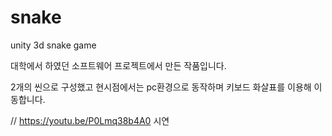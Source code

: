 # snake
unity 3d snake game

대학에서 하였던 소프트웨어 프로젝트에서 만든 작품입니다.

2개의 씬으로 구성했고 현시점에서는 pc환경으로 동작하며 키보드 화살표를 이용해 이동합니다.

// https://youtu.be/P0Lmq38b4A0 시연 
